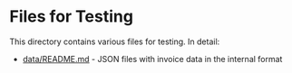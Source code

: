 # Files for Testing

This directory contains various files for testing. In detail:

* [data/README.md](data/README.md) - JSON files with invoice data in the internal format

